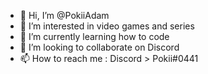- 👋 Hi, I’m @PokiiAdam
- 👀 I’m interested in video games and series
- 🌱 I’m currently learning how to code
- 💞️ I’m looking to collaborate on Discord
- 📫 How to reach me : Discord > Pokii#0441

<!---
PokiiAdam/PokiiAdam is a ✨ special ✨ repository because its `README.md` (this file) appears on your GitHub profile.
You can click the Preview link to take a look at your changes.
--->
